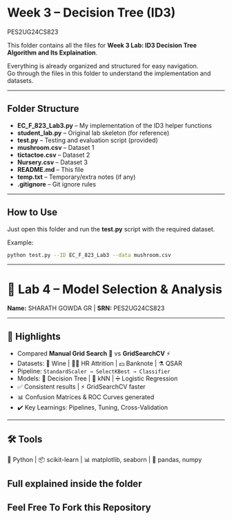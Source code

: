 # Week 3 – Decision Tree (ID3)

PES2UG24CS823

This folder contains all the files for **Week 3 Lab: ID3 Decision Tree Algorithm and Its Explaination**.

Everything is already organized and structured for easy navigation.  
Go through the files in this folder to understand the implementation and datasets.

---

## Folder Structure
- **EC_F_823_Lab3.py** – My implementation of the ID3 helper functions
- **student_lab.py** – Original lab skeleton (for reference)
- **test.py** – Testing and evaluation script (provided)
- **mushroom.csv** – Dataset 1
- **tictactoe.csv** – Dataset 2
- **Nursery.csv** – Dataset 3
- **README.md** – This file
- **temp.txt** – Temporary/extra notes (if any)
- **.gitignore** – Git ignore rules

---

## How to Use
Just open this folder and run the **test.py** script with the required dataset.

Example:
```bash
python test.py --ID EC_F_823_Lab3 --data mushroom.csv
```

---

# 🧪 Lab 4 – Model Selection & Analysis  

**Name:** SHARATH GOWDA GR | **SRN:** PES2UG24CS823  

---

## 🔑 Highlights  
- Compared **Manual Grid Search** 🔄 vs **GridSearchCV** ⚡  
- Datasets: 🍷 Wine | 🧑‍💼 HR Attrition | 💵 Banknote | ⚗️ QSAR  
- Pipeline: `StandardScaler → SelectKBest → Classifier`  
- Models: 🌳 Decision Tree | 👥 kNN | ➗ Logistic Regression  
- ✅ Consistent results | ⚡ GridSearchCV faster  
- 📊 Confusion Matrices & ROC Curves generated  
- ✔️ Key Learnings: Pipelines, Tuning, Cross-Validation  

---

## 🛠 Tools  
🐍 Python | 📦 scikit-learn | 📊 matplotlib, seaborn | 🔢 pandas, numpy  


## Full explained inside the folder
## Feel Free To Fork this Repository
